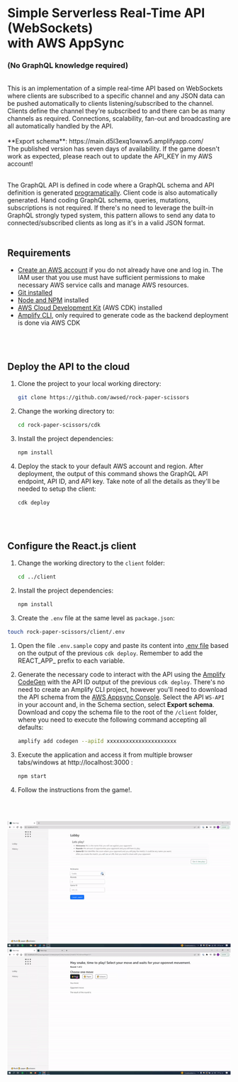 # Simple Serverless Real-Time API (WebSockets)<br/> with AWS AppSync 
### (No GraphQL knowledge required)
<br/>
This is an implementation of a simple real-time API based on WebSockets where clients are subscribed to a specific channel and any JSON data can be pushed automatically to clients listening/subscribed to the channel. Clients define the channel they're subscribed to and there can be as many channels as required. Connections, scalability, fan-out and broadcasting are all automatically handled by the API.

<br/>
<br/>
**Export schema**: https://main.d5l3exq1owxw5.amplifyapp.com/
<br/>
The published version has seven days of availability. If the game doesn't work as expected, please reach out to update the API_KEY in my AWS account!
<br/>
<br/>


The GraphQL API is defined in code where a GraphQL schema and API definition is generated [programatically](https://docs.aws.amazon.com/cdk/api/latest/docs/aws-appsync-readme.html#code-first-schema). Client code is also automatically generated. Hand coding GraphQL schema, queries, mutations, subscriptions is not required. If there's no need to leverage the built-in GraphQL strongly typed system, this pattern allows to send any data to connected/subscribed clients as long as it's in a valid JSON format.
<br/>
<br/>

## Requirements

* [Create an AWS account](https://portal.aws.amazon.com/gp/aws/developer/registration/index.html) if you do not already have one and log in. The IAM user that you use must have sufficient permissions to make necessary AWS service calls and manage AWS resources.
* [Git installed](https://git-scm.com/book/en/v2/Getting-Started-Installing-Git)
* [Node and NPM](https://nodejs.org/en/download/) installed
* [AWS Cloud Development Kit](https://docs.aws.amazon.com/cdk/latest/guide/cli.html) (AWS CDK) installed
* [Amplify CLI](https://docs.amplify.aws/cli/start/install/), only required to generate code as the backend deployment is done via AWS CDK
<br/>
<br/>

## Deploy the API to the cloud

1. Clone the project to your local working directory:

   ```sh
   git clone https://github.com/awsed/rock-paper-scissors
   ```

2. Change the working directory to:

   ```sh
   cd rock-paper-scissors/cdk
   ```

3. Install the project dependencies:

   ```sh
   npm install
   ```

4. Deploy the stack to your default AWS account and region. After deployment, the output of this command shows the GraphQL API endpoint, API ID, and API key. Take note of all the details as they'll be needed to setup the client:

   ```sh
   cdk deploy
   ```
<br/>
<br/> 

## Configure the React.js client

1. Change the working directory to the `client` folder:

   ```sh
   cd ../client
   ```

2. Install the project dependencies:

   ```sh
   npm install
   ```
3. Create the `.env` file at the same level as `package.json`:

```sh
touch rock-paper-scissors/client/.env
```
1. Open the file `.env.sample` copy and paste its content into [.env file](https://github.com/lacruzanthony/rock-paper-scissors/blob/main/client/src/components/Lobby/Lobby.js#16) based on the output of the previous `cdk deploy`. Remember to add the REACT_APP_ prefix to each variable.

2. Generate the necessary code to interact with the API using the [Amplify CodeGen](https://docs.amplify.aws/cli/graphql-transformer/codegen/) with the API ID output of the previous `cdk deploy`. There's no need to create an Amplify CLI project, however you'll need to download the API schema from the [AWS Appsync Console](https://console.aws.amazon.com/appsync/home). Select the API `WS-API` in your account and, in the Schema section, select **Export schema**. Download and copy the schema file to the root of the `/client` folder, where you need to execute the following command accepting all defaults:

   ```sh
   amplify add codegen --apiId xxxxxxxxxxxxxxxxxxxxxx
   ```

3. Execute the application and access it from multiple browser tabs/windows at http://localhost:3000 :

    ```bash
    npm start
    ```

4. Follow the instructions from the game!. 
<br/>
<br/>

![Part 1](Part_1.gif)
![Part 2](Part_2.gif)
